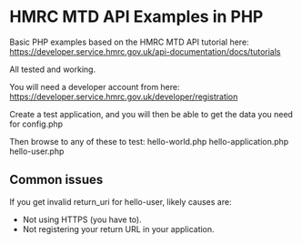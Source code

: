 # HMRC MTD API Examples in PHP

Basic PHP examples based on the HMRC MTD API tutorial here:  
https://developer.service.hmrc.gov.uk/api-documentation/docs/tutorials

All tested and working.

You will need a developer account from here:  
https://developer.service.hmrc.gov.uk/developer/registration

Create a test application, and you will then be able to get the data you need for config.php

Then browse to any of these to test:
hello-world.php
hello-application.php
hello-user.php

## Common issues
If you get invalid return_uri for hello-user, likely causes are:
- Not using HTTPS (you have to).
- Not registering your return URL in your application.
